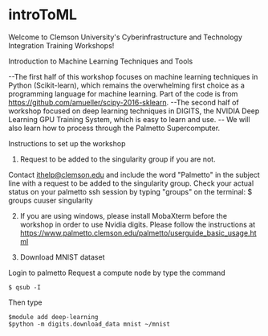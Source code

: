 # introToML
Welcome to Clemson University's Cyberinfrastructure and Technology Integration Training Workshops!

Introduction to Machine Learning Techniques and Tools 

--The first half of this workshop focuses on machine learning techniques in Python (Scikit-learn), which remains the overwhelming first choice as a programming language for machine learning. Part of the code is from https://github.com/amueller/scipy-2016-sklearn.
--The second half of workshop focused on deep learning techniques in DIGITS, the NVIDIA Deep Learning GPU Training System, which is easy to learn and use. 
-- We will also learn how to process through the Palmetto Supercomputer.

Instructions to set up the workshop
1. Request to be added to the singularity group if you are not.

Contact ithelp@clemson.edu and include the word "Palmetto" in the subject line with a request to be added to the singularity group.
Check your actual status on your palmetto ssh session by typing "groups" on the terminal:
    $ groups cuuser singularity

2. If you are using windows, please install MobaXterm before the workshop in order to use Nvidia digits. Please follow the instructions at https://www.palmetto.clemson.edu/palmetto/userguide_basic_usage.html

3. Download MNIST dataset

Login to palmetto
Request a compute node by type the command

```
$ qsub -I
```

Then type

```
$module add deep-learning
$python -m digits.download_data mnist ~/mnist
```
